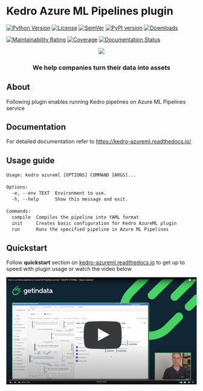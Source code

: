 # Kedro Azure ML Pipelines plugin

[![Python Version](https://img.shields.io/pypi/pyversions/kedro-azureml)](https://github.com/getindata/kedro-azureml)
[![License](https://img.shields.io/badge/license-Apache%202.0-blue.svg)](https://opensource.org/licenses/Apache-2.0)
[![SemVer](https://img.shields.io/badge/semver-2.0.0-green)](https://semver.org/)
[![PyPI version](https://badge.fury.io/py/kedro-azureml.svg)](https://pypi.org/project/kedro-azureml/)
[![Downloads](https://pepy.tech/badge/kedro-azureml)](https://pepy.tech/project/kedro-azureml)

[![Maintainability Rating](https://sonarcloud.io/api/project_badges/measure?project=getindata_kedro-azureml&metric=sqale_rating)](https://sonarcloud.io/summary/new_code?id=getindata_kedro-azureml)
[![Coverage](https://sonarcloud.io/api/project_badges/measure?project=getindata_kedro-azureml&metric=coverage)](https://sonarcloud.io/summary/new_code?id=getindata_kedro-azureml)
[![Documentation Status](https://readthedocs.org/projects/kedro-vertexai/badge/?version=latest)](https://kedro-azureml.readthedocs.io/en/latest/?badge=latest)

<p align="center">
  <a href="https://getindata.com/solutions/ml-platform-machine-learning-reliable-explainable-feature-engineering"><img height="150" src="https://getindata.com/img/logo.svg"></a>
  <h3 align="center">We help companies turn their data into assets</h3>
</p>

## About
Following plugin enables running Kedro pipelines on Azure ML Pipelines service

## Documentation 

For detailed documentation refer to https://kedro-azureml.readthedocs.io/

## Usage guide

```
Usage: kedro azureml [OPTIONS] COMMAND [ARGS]...

Options:
  -e, --env TEXT  Environment to use.
  -h, --help      Show this message and exit.

Commands:
  compile  Compiles the pipeline into YAML format
  init     Creates basic configuration for Kedro AzureML plugin
  run      Runs the specified pipeline in Azure ML Pipelines
```

## Quickstart
Follow **quickstart** section on [kedro-azureml.readthedocs.io](https://kedro-azureml.readthedocs.io/) to get up to speed with plugin usage or watch the video below

<a href="https://bit.ly/kedroazureml">
    <img src="./docs/images/tutorial-video-yt.jpg" alt="Kedro Azure ML video tutorial" title="Kedro Azure ML video tutorial" />
</a>


